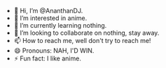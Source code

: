 - 👋 Hi, I’m @AnanthanDJ.
- 👀 I’m interested in anime.
- 🌱 I’m currently learning nothing.
- 💞️ I’m looking to collaborate on nothing, stay away.
- 📫 How to reach me, well don't try to reach me!
- 😄 Pronouns: NAH, I'D WIN.
- ⚡ Fun fact: I like anime.

<!---
AnanthanDJ/AnanthanDJ is a ✨ special ✨ repository because its `README.md` (this file) appears on your GitHub profile.
You can click the Preview link to take a look at your changes.
--->
